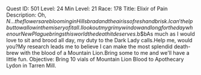 Quest ID: 501
Level: 24
Min Level: 21
Race: 178
Title: Elixir of Pain
Description: Oh, $N. . .the flowers are blooming in Hillsbrad and the air is so fresh and brisk.I can't help but to wallow in the misery of it all.I look out my grimy window and long for the day when our New Plague brings this world the death it deserves.$b$bAs much as I would love to sit and brood all day, my duty to the Dark Lady calls.Help me, would you?My research leads me to believe I can make the most splendid death-brew with the blood of a Mountain Lion.Bring some to me and we'll have a little fun.
Objective: Bring 10 vials of Mountain Lion Blood to Apothecary Lydon in Tarren Mill.
